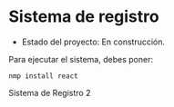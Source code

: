 <h1>Sistema de registro</h1>

- Estado del proyecto: En construcción.

Para ejecutar el sistema, debes poner:

```nmp install react```

Sistema de Registro 2

